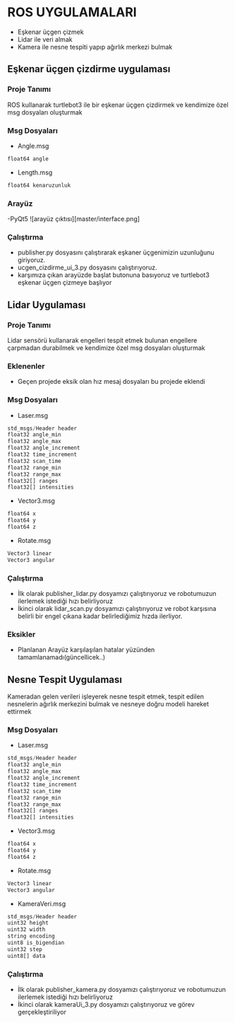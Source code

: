 # ROS UYGULAMALARI
- Eşkenar üçgen çizmek
- Lidar ile veri almak
- Kamera ile nesne tespiti yapıp ağırlık merkezi bulmak

## Eşkenar üçgen çizdirme uygulaması
### Proje Tanımı
ROS kullanarak turtlebot3 ile bir eşkenar üçgen çizdirmek ve kendimize özel msg dosyaları oluşturmak
### Msg Dosyaları
- Angle.msg
```python
float64 angle

```
- Length.msg
```python
float64 kenaruzunluk
```
### Arayüz
-PyQt5
![arayüz çıktısı][master/interface.png]

### Çalıştırma
- publisher.py dosyasını çalıştırarak eşkaner üçgenimizin uzunluğunu giriyoruz.
- ucgen_cizdirme_ui_3.py dosyasını çalıştırıyoruz.
- karşımıza çıkan arayüzde başlat butonuna basıyoruz ve turtlebot3 eşkenar üçgen çizmeye başlıyor

## Lidar Uygulaması
### Proje Tanımı
Lidar sensörü kullanarak engelleri tespit etmek bulunan engellere çarpmadan durabilmek ve kendimize özel msg dosyaları oluşturmak
### Eklenenler
- Geçen projede eksik olan hız mesaj dosyaları bu projede eklendi
### Msg Dosyaları
- Laser.msg
```python
std_msgs/Header header
float32 angle_min
float32 angle_max
float32 angle_increment
float32 time_increment
float32 scan_time
float32 range_min
float32 range_max
float32[] ranges
float32[] intensities
```
- Vector3.msg
```python
float64 x
float64 y
float64 z
```
- Rotate.msg
```python
Vector3 linear
Vector3 angular
```

###  Çalıştırma
- İlk olarak publisher_lidar.py dosyamızı çalıştırıyoruz ve robotumuzun ilerlemek istediği hızı belirliyoruz
- İkinci olarak lidar_scan.py dosyamızı çalıştırıyoruz ve robot karşısına belirli bir engel çıkana kadar belirlediğimiz hızda ilerliyor.

### Eksikler
- Planlanan Arayüz karşılaşılan hatalar yüzünden tamamlanamadı(güncellicek..) 

## Nesne Tespit Uygulaması
Kameradan gelen verileri işleyerek nesne tespit etmek, tespit edilen nesnelerin ağırlık merkezini bulmak ve nesneye doğru modeli hareket ettirmek
### Msg Dosyaları
- Laser.msg
```python
std_msgs/Header header
float32 angle_min
float32 angle_max
float32 angle_increment
float32 time_increment
float32 scan_time
float32 range_min
float32 range_max
float32[] ranges
float32[] intensities
```
- Vector3.msg
```python
float64 x
float64 y
float64 z
```
- Rotate.msg
```python
Vector3 linear
Vector3 angular
```
- KameraVeri.msg
```python
std_msgs/Header header
uint32 height
uint32 width
string encoding
uint8 is_bigendian
uint32 step
uint8[] data
```
###  Çalıştırma
- İlk olarak publisher_kamera.py dosyamızı çalıştırıyoruz ve robotumuzun ilerlemek istediği hızı belirliyoruz
- İkinci olarak kameraUi_3.py dosyamızı çalıştırıyoruz ve görev gerçekleştiriliyor



